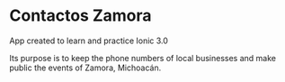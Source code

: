 # Contactos Zamora
App created to learn and practice Ionic 3.0

Its purpose is to keep the phone numbers of local businesses and make public the events of Zamora, Michoacán.
